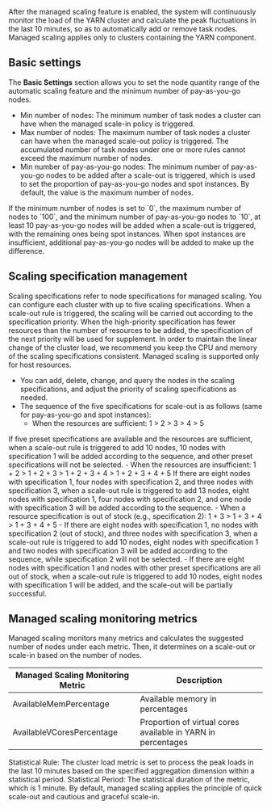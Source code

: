 After the managed scaling feature is enabled, the system will continuously monitor the load of the YARN cluster and calculate the peak fluctuations in the last 10 minutes, so as to automatically add or remove task nodes. Managed scaling applies only to clusters containing the YARN component.
## Basic settings
The **Basic Settings** section allows you to set the node quantity range of the automatic scaling feature and the minimum number of pay-as-you-go nodes.
- Min number of nodes: The minimum number of task nodes a cluster can have when the managed scale-in policy is triggered.
- Max number of nodes: The maximum number of task nodes a cluster can have when the managed scale-out policy is triggered. The accumulated number of task nodes under one or more rules cannot exceed the maximum number of nodes.
- Min number of pay-as-you-go nodes: The minimum number of pay-as-you-go nodes to be added after a scale-out is triggered, which is used to set the proportion of pay-as-you-go nodes and spot instances. By default, the value is the maximum number of nodes.
<dx-alert infotype="explain" title="For example:">
If the minimum number of nodes is set to `0`, the maximum number of nodes to `100`, and the minimum number of pay-as-you-go nodes to `10`, at least 10 pay-as-you-go nodes will be added when a scale-out is triggered, with the remaining ones being spot instances. When spot instances are insufficient, additional pay-as-you-go nodes will be added to make up the difference.
</dx-alert>

## Scaling specification management
Scaling specifications refer to node specifications for managed scaling. You can configure each cluster with up to five scaling specifications. When a scale-out rule is triggered, the scaling will be carried out according to the specification priority. When the high-priority specification has fewer resources than the number of resources to be added, the specification of the next priority will be used for supplement. In order to maintain the linear change of the cluster load, we recommend you keep the CPU and memory of the scaling specifications consistent. Managed scaling is supported only for host resources.
- You can add, delete, change, and query the nodes in the scaling specifications, and adjust the priority of scaling specifications as needed.
- The sequence of the five specifications for scale-out is as follows (same for pay-as-you-go and spot instances):
	- When the resources are sufficient: 1 > 2 > 3 > 4 > 5
<dx-alert infotype="explain" title="For example:">
If five preset specifications are available and the resources are sufficient, when a scale-out rule is triggered to add 10 nodes, 10 nodes with specification 1 will be added according to the sequence, and other preset specifications will not be selected.
</dx-alert>
	- When the resources are insufficient: 1 + 2 > 1 + 2 + 3 > 1 + 2 + 3 + 4 > 1 + 2 + 3 + 4 + 5
<dx-alert infotype="explain" title="For example:">
If there are eight nodes with specification 1, four nodes with specification 2, and three nodes with specification 3, when a scale-out rule is triggered to add 13 nodes, eight nodes with specification 1, four nodes with specification 2, and one node with specification 3 will be added according to the sequence.
</dx-alert>
	- When a resource specification is out of stock (e.g., specification 2): 1 + 3 > 1 + 3 + 4 > 1 + 3 + 4 + 5
<dx-alert infotype="explain" title="For example:">
- If there are eight nodes with specification 1, no nodes with specification 2 (out of stock), and three nodes with specification 3, when a scale-out rule is triggered to add 10 nodes, eight nodes with specification 1 and two nodes with specification 3 will be added according to the sequence, while specification 2 will not be selected.
- If there are eight nodes with specification 1 and nodes with other preset specifications are all out of stock, when a scale-out rule is triggered to add 10 nodes, eight nodes with specification 1 will be added, and the scale-out will be partially successful.
</dx-alert>

## Managed scaling monitoring metrics
Managed scaling monitors many metrics and calculates the suggested number of nodes under each metric. Then, it determines on a scale-out or scale-in based on the number of nodes.

| Managed Scaling Monitoring Metric | Description |
|---------|---------|
| AvailableMemPercentage	| Available memory in percentages |
| AvailableVCoresPercentage	| Proportion of virtual cores available in YARN in percentages |

Statistical Rule: The cluster load metric is set to process the peak loads in the last 10 minutes based on the specified aggregation dimension within a statistical period.
Statistical Period: The statistical duration of the metric, which is 1 minute.
By default, managed scaling applies the principle of quick scale-out and cautious and graceful scale-in.